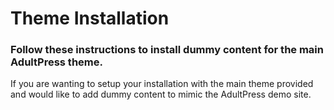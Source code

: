 # Theme Installation

### Follow these instructions to install dummy content for the main AdultPress theme.

If you are wanting to setup your installation with the main theme provided and would like to add dummy content to mimic the AdultPress demo site.

